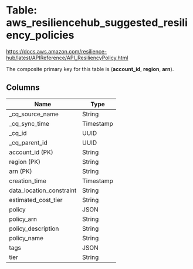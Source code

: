# Table: aws_resiliencehub_suggested_resiliency_policies

https://docs.aws.amazon.com/resilience-hub/latest/APIReference/API_ResiliencyPolicy.html

The composite primary key for this table is (**account_id**, **region**, **arn**).

## Columns

| Name          | Type          |
| ------------- | ------------- |
|_cq_source_name|String|
|_cq_sync_time|Timestamp|
|_cq_id|UUID|
|_cq_parent_id|UUID|
|account_id (PK)|String|
|region (PK)|String|
|arn (PK)|String|
|creation_time|Timestamp|
|data_location_constraint|String|
|estimated_cost_tier|String|
|policy|JSON|
|policy_arn|String|
|policy_description|String|
|policy_name|String|
|tags|JSON|
|tier|String|
